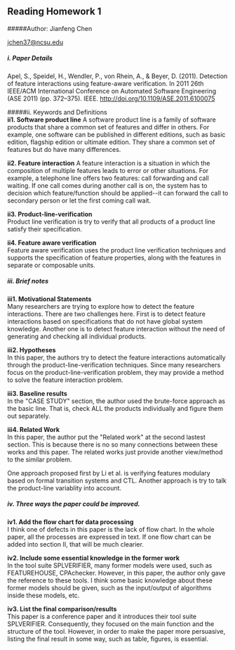## Reading Homework 1
#####Author:
Jianfeng Chen

jchen37@ncsu.edu

##### i. Paper Details
Apel, S., Speidel, H., Wendler, P., von Rhein, A., & Beyer, D. (2011). Detection of feature interactions using feature-aware verification. In 2011 26th IEEE/ACM International Conference on Automated Software Engineering (ASE 2011) (pp. 372–375). IEEE. http://doi.org/10.1109/ASE.2011.6100075

#####ii. Keywords and Definitions  
<b>ii1. Software product line</b>
A software product line is a family of software products that share a common set of features and differ in others. For example, one software can be published in different editions, such as basic edition, flagship edition or ultimate edition. They share a common set of features but do have many differences.

<b> ii2. Feature interaction</b>
A feature interaction is a situation in which the composition of multiple features leads to error or other situations. For example, a telephone line offers two features: call forwarding and call waiting. If one call comes during another call is on, the system has to decision which feature/function should be applied--it can forward the call to secondary person or let the first coming call wait.

<b> ii3. Product-line-verification</b>   
Product line verification is try to verify that all products of a product line satisfy their specification.

<b> ii4. Feature aware verification</b>   
Feature aware verification uses the product line verification techniques and supports the specification of feature properties, along with the features in separate or composable units.

##### iii. Brief notes  
<b> iii1. Motivational Statements</b>  
Many researchers are  trying to explore how to detect the feature interactions. There are two challenges here. First is to detect feature interactions based on specifications that do not have global system knowledge. Another one is to detect feature interaction without the need of generating and checking all individual products. 

<b> iii2. Hypotheses</b>  
In this paper, the authors try to detect the feature interactions automatically through the product-line-verification techniques. Since many researchers focus on the product-line-verification problem, they may provide a method to solve the feature interaction problem. 

<b> iii3. Baseline results</b>  
In the "CASE STUDY" section, the author used the brute-force approach as the basic line. That is, check ALL the products individually and figure them out separately.

<b> iii4. Related Work</b>  
In this paper, the author put the "Related work" at the second lastest section. This is because there is no so many connections between these works and this paper. The related works just provide another view/method to the similar problem.

One approach proposed first by Li et al. is verifying features modulary based on formal transition systems and CTL. Another approach is try to talk the product-line variablity into account.

##### iv. Three ways the paper could be improved.  
<b> iv1. Add the flow chart for data processing</b>  
I think one of defects in this paper is the lack of flow chart. In the whole paper, all the processes are expressed in text. If one flow chart can be added into section II, that will be much clearier.

<b> iv2. Include some essential knowledge in the former work</b>  
In the tool suite SPLVERIFIER, many former models were used, such as FEATUREHOUSE, CPAchecker. However, in this paper, the author only gave the reference to these tools. I think some basic knowledge about these former models should be given, such as the input/output of algorithms inside these models, etc.

<b> iv3. List the final comparison/results</b>   
This paper is a conference paper and it introduces their tool suite SPLVERIFIER. Consequently, they focused on the main function and the structure of the tool. However, in order to make the paper more persuasive, listing the final result in some way, such as table, figures, is essential.